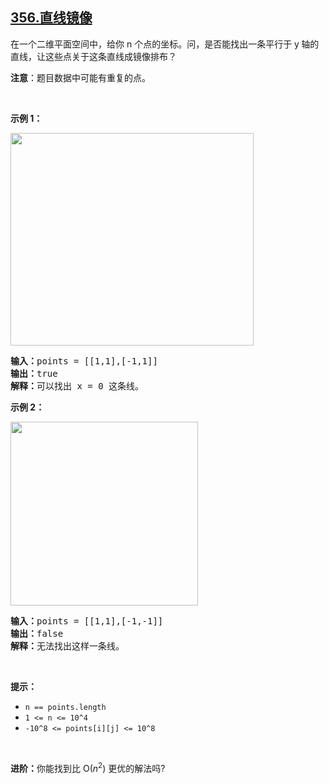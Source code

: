 ## [356.直线镜像](https://leetcode.cn/problems/line-reflection/)
<p>在一个二维平面空间中，给你 n&nbsp;个点的坐标。问，是否能找出一条平行于 y<strong>&nbsp;</strong>轴的直线，让这些点关于这条直线成镜像排布？</p>

<p><strong>注意</strong>：题目数据中可能有重复的点。</p>

<p>&nbsp;</p>

<p><strong>示例 1：</strong></p>
<img alt="" src="https://assets.leetcode.com/uploads/2020/04/23/356_example_1.PNG" style="width: 389px; height: 340px;" />
<pre>
<strong>输入：</strong>points = [[1,1],[-1,1]]
<strong>输出：</strong>true
<strong>解释：</strong>可以找出 x = 0 这条线。
</pre>

<p><strong>示例 2：</strong></p>
<img alt="" src="https://assets.leetcode.com/uploads/2020/04/23/356_example_2.PNG" style="width: 300px; height: 294px;" />
<pre>
<strong>输入：</strong>points = [[1,1],[-1,-1]]
<strong>输出：</strong>false
<strong>解释：</strong>无法找出这样一条线。</pre>

<p>&nbsp;</p>

<p><strong>提示：</strong></p>

<ul>
	<li><code>n == points.length</code></li>
	<li><code>1 &lt;= n &lt;= 10^4</code></li>
	<li><code>-10^8&nbsp;&lt;= points[i][j] &lt;=&nbsp;10^8</code></li>
</ul>

<p>&nbsp;</p>

<p><strong>进阶：</strong>你能找到比 O(<em>n</em><sup>2</sup>) 更优的解法吗?</p>
